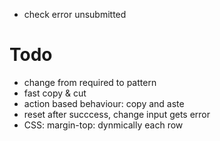  * check error unsubmitted

# Todo
 * change from required to pattern
 * fast copy & cut
 * action based behaviour: copy and aste
* reset after succcess, change input gets error
* CSS: margin-top: dynmically each row